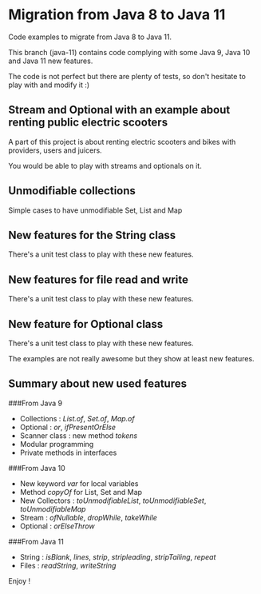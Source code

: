 # Migration from Java 8 to Java 11
Code examples to migrate from Java 8 to Java 11.

This branch (java-11) contains code complying with some Java 9, Java 10 and Java 11 new features.

The code is not perfect but there are plenty of tests, so don't hesitate to play with and modify it :)

## Stream and Optional with an example about renting public electric scooters
A part of this project is about renting electric scooters and bikes with providers, users and juicers.

You would be able to play with streams and optionals on it.

## Unmodifiable collections
Simple cases to have unmodifiable Set, List and Map

## New features for the String class
There's a unit test class to play with these new features.

## New features for file read and write
There's a unit test class to play with these new features.

## New feature for Optional class
There's a unit test class to play with these new features.

The examples are not really awesome but they show at least new features.

## Summary about new used features
###From Java 9
* Collections : *List.of*, *Set.of*, *Map.of*
* Optional : *or*, *ifPresentOrElse*
* Scanner class : new method *tokens*
* Modular programming
* Private methods in interfaces

###From Java 10
* New keyword *var* for local variables
* Method *copyOf* for List, Set and Map
* New Collectors : *toUnmodifiableList*, *toUnmodifiableSet*, *toUnmodifiableMap*
* Stream : *ofNullable*, *dropWhile*, *takeWhile*
* Optional : *orElseThrow*

###From Java 11
* String : *isBlank*, *lines*, *strip*, *stripleading*, *stripTailing*, *repeat*
* Files : *readString*, *writeString*

Enjoy !
